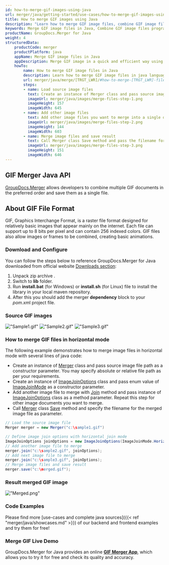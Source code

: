 ```yaml
---
id: how-to-merge-gif-images-using-java
url: merger/java/getting-started/use-cases/how-to-merge-gif-images-using-java
title: How to merge GIF images using Java
description: "Learn how to merge GIF image files, combine GIF image files into one file programmatically in java language using GroupDocs.Merger for Java library."
keywords: Merge GIF image files in Java, Combine GIF image files programmatically
productName: GroupDocs.Merger for Java
weight: 4
structuredData:
    productCode: merger
    productPlatform: java
    appName: Merge GIF image files in Java
    appDescription: Merge GIF image in a quick and efficient way using java language and GroupDocs.Merger for Java API, without the use of any third-party software like Microsoft or Open Office.
    howTo:
        name: How to merge GIF image files in Java 
        description: Learn how to merge GIF image files in java language and GroupDocs.Merger for Java API, without the use of any third-party software like Microsoft or Open Office.
        url: merger/java/merge/[TRGT_LWR]/#how-to-merge-[TRGT_LWR]-files-in-c
        steps:
        - name: Load source image files 
          text: Create an instance of Merger class and pass source image file path as a constructor parameter. You may specify absolute or relative file path as per your requirements. 
          imageUrl: merger/java/images/merge-files-step-1.png
          imageHeight: 157
          imageWidth: 645
        - name: Add other image files
          text: Add other image files you want to merge into a single document with Join method of Merger class.
          imageUrl: merger/java/images/merge-files-step-2.png
          imageHeight: 144
          imageWidth: 603
        - name: Merge image files and save result 
          text: Call Merger class Save method and pass the filename for the resultant image file as parameter.
          imageUrl: merger/java/images/merge-files-step-3.png
          imageHeight: 151
          imageWidth: 646
---
```


## GIF Merger Java API

[GroupDocs.Merger](https://products.groupdocs.com/merger/java) allows developers to combine multiple GIF documents in the preferred order and save them as a single file.

## About GIF File Format

GIF, Graphics Interchange Format, is a raster file format designed for relatively basic images that appear mainly on the internet. Each file can support up to 8 bits per pixel and can contain 256 indexed colors. GIF files also allow images or frames to be combined, creating basic animations.

### Download and Configure

You can follow the steps below to reference GroupDocs.Merger for Java downloaded from official website [Downloads section](https://downloads.groupdocs.com/merger/java):

1. Unpack zip archive .
2. Switch to **lib** folder.
3. Run **install.bat** (for Windows) or **install.sh** (for Linux) file to install the library in your local maven repository.
4. After this you should add the merger **dependency** block to your *pom.xm*l project file.

### Source GIF images

!["Sample1.gif"](/merger/java/images/jpg/sample1.jpg)
!["Sample2.gif"](/merger/java/images/jpg/sample2.jpg)
!["Sample3.gif"](/merger/java/images/jpg/sample3.jpg)

### How to merge GIF files in horizontal mode

The following example demonstrates how to merge image files in horizontal mode with several lines of java code:

* Create an instance of [Merger](https://reference.groupdocs.com/merger/java/com.groupdocs.merger/merger/) class and pass source image file path as a constructor parameter. You may specify absolute or relative file path as per your requirements.
* Create an instance of [ImageJoinOptions](https://reference.groupdocs.com/merger/java/com.groupdocs.merger.domain.options/imagejoinoptions/) class and pass enum value of [ImageJoinMode](https://reference.groupdocs.com/merger/java/com.groupdocs.merger.domain.options/imagejoinmode/) as a constructor parameter.
* Add another image file to merge with [Join](https://reference.groupdocs.com/merger/java/com.groupdocs.merger/merger/#join-java.io.InputStream-) method and pass instance of [ImageJoinOptions](https://reference.groupdocs.com/merger/java/com.groupdocs.merger.domain.options/imagejoinoptions/) class as a method parameter. Repeat this step for other image documents you want to merge.
* Call [Merger](https://reference.groupdocs.com/merger/java/com.groupdocs.merger/merger/) class [Save](https://reference.groupdocs.com/merger/java/com.groupdocs.merger/merger/#save-java.io.OutputStream-) method and specify the filename for the merged image file as parameter.

```java
// Load the source image file
Merger merger = new Merger("c:\sample1.gif")

// Define image join options with horizontal join mode
ImageJoinOptions joinOptions = new ImageJoinOptions(ImageJoinMode.Horizontal);
// Add another image file to merge
merger.join("c:\sample2.gif", joinOptions);
// Add next image file to merge
merger.join("c:\sample3.gif", joinOptions);
// Merge image files and save result
merger.save("c:\merged.gif");

```

### Result merged GIF image

!["Merged.png"](/merger/java/images/jpg/merged_horizontal.jpg)

### Code Examples

Please find more [use-cases and complete java sources]({{< ref "merger/java/showcases.md" >}}) of our backend and frontend examples and try them for free!

### Merge GIF Live Demo

GroupDocs.Merger for Java provides an online [**GIF Merger App**](https://products.groupdocs.app/merger/gif), which allows you to try it for free and check its quality and accuracy.